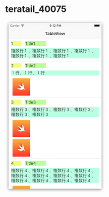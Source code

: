 # teratail_40075

![Image](https://raw.githubusercontent.com/KentarouKanno/teratail_40075/master/Images/Simulator%20Screen%20Shot%202016.07.05%2021.12.49aaa.png)
